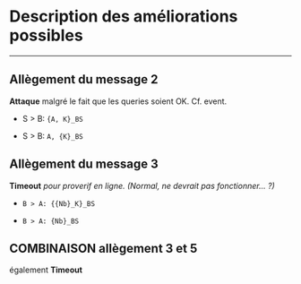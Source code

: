 # Description des améliorations possibles

***

## Allègement du message 2
**Attaque** malgré le fait que les queries soient OK. Cf. event.
* S > B: `{A, K}_BS`
>>>>>>>>>>>>>>>>
* S > B: `A, {K}_BS`

## Allègement du message 3
**Timeout** _pour proverif en ligne. (Normal, ne devrait pas fonctionner... ?)_
* `B > A: {{Nb}_K}_BS`
>>>>>>>>>>>>>>>>
* `B > A: {Nb}_BS`

## COMBINAISON allègement 3 et 5
également **Timeout**
